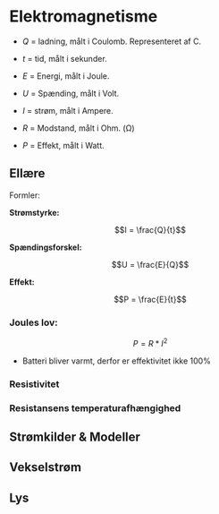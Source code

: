 # Elektromagnetisme

* $Q$ = ladning, målt i Coulomb. Representeret af C. 
* $t$ = tid, målt i sekunder.
* $E$ = Energi, målt i Joule. 

* $U$ = Spænding, målt i Volt.
* $I$ = strøm, målt i Ampere. 
* $R$ = Modstand, målt i Ohm. (Ω)
* $P$ = Effekt, målt i Watt. 


## Ellære

Formler: 

**Strømstyrke:**

$$I = \frac{Q}{t}$$

**Spændingsforskel:**

$$U = \frac{E}{Q}$$

**Effekt:**

$$P = \frac{E}{t}$$

### Joules lov: 
$$P =R*I^2$$


* Batteri bliver varmt, derfor er effektivitet ikke 100\%

### Resistivitet

### Resistansens temperaturafhængighed




## Strømkilder & Modeller

## Vekselstrøm

## Lys